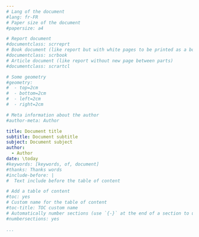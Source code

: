 ```yaml
---
# Lang of the document
#lang: fr-FR
# Paper size of the document
#papersize: a4

# Report document
#documentclass: scrreprt
# Book document (like report but with white pages to be printed as a book)
#documentclass: scrbook
# Article document (like report without new page between parts)
#documentclass: scrartcl

# Some geometry
#geometry:
#  - top=2cm
#  - bottom=2cm
#  - left=2cm
#  - right=2cm

# Meta information about the author
#author-meta: Author

title: Document title
subtitle: Document subtitle
subject: Document subject
author: 
  - Author
date: \today
#keywords: [keywords, of, document]
#thanks: Thanks words
#include-before: |
#  Text include before the table of content

# Add a table of content
#toc: yes 
# Custom name for the table of content
#toc-title: TOC custom name
# Automatically number sections (use `{-}` at the end of a section to unnumbered it)
#numbersections: yes

...
```

